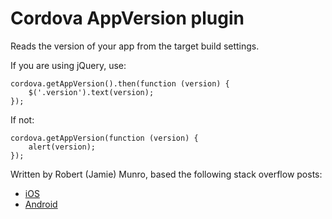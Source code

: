 # Cordova AppVersion plugin

Reads the version of your app from the target build settings.

If you are using jQuery, use:

    cordova.getAppVersion().then(function (version) {
        $('.version').text(version);
    });

If not:

    cordova.getAppVersion(function (version) {
        alert(version);
    });

Written by Robert (Jamie) Munro, based the following stack overflow posts:

* [iOS](http://stackoverflow.com/a/14713364/3408)
* [Android](http://stackoverflow.com/a/363768699/3408)
